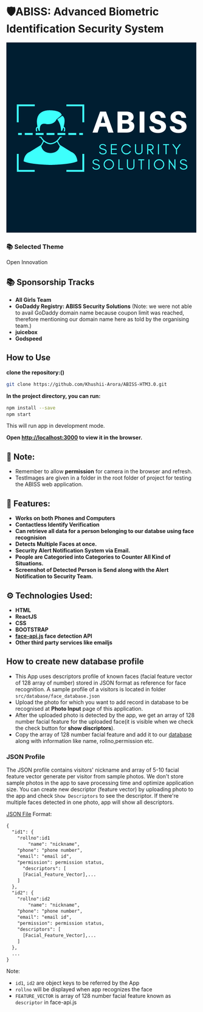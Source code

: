 # 🛡️ABISS: Advanced Biometric Identification Security System
<img src="https://github.com/Khushii-Arora/ABISS-HTM3.0/blob/main/ABISS-Frontend/src/img/logo3.png" />

### 📚 Selected Theme
Open Innovation

## 📚 Sponsorship Tracks
- **All Girls Team**
- **GoDaddy Registry: ABISS Security Solutions**
(Note: we were not able to avail GoDaddy domain name because coupon limit was reached, therefore mentioning our domain name here as told by the organising team.)
- **juicebox**
- **Godspeed**


## How to Use

**clone the repository:()**

```bash
git clone https://github.com/Khushii-Arora/ABISS-HTM3.0.git
```

**In the project directory, you can run:**

```bash
npm install --save
npm start
```

This will run app in development mode.

**Open [http://localhost:3000](http://localhost:3000) to view it in the browser.**

## 📜 Note:

- Remember to allow **permission** for camera in the browser and refresh.
- TestImages are given in a folder in the root folder of project for testing the ABISS web application.

## 🧰 Features:
 
- **Works on both Phones and Computers**
- **Contactless Identify Verification**
- **Can retrieve all data for a person belonging to our databse using face recognision**
- **Detects Multiple Faces at once.**
- **Security Alert Notification System via Email.**
- **People are Categoried into Categories to Counter All Kind of Situations.**
- **Screenshot of Detected Person is Send along with the Alert Notification to Security Team.**


## ⚙️ Technologies Used: 

- **HTML**
- **ReactJS**
- **CSS**
- **BOOTSTRAP**
- **[face-api.js](https://github.com/justadudewhohacks/face-api.js/) face detection API**
- **Other third party services like emailjs**

## How to create new database profile

- This App uses descriptors profile of known faces (facial feature vector of 128 array of number) stored in JSON format as reference for face recognition. A sample profile of a visitors is located in folder `src/database/face_database.json`
- Upload the photo for which you want to add record in database to be recognised at **Photo Input** page of this application.
- After the uploaded photo is detected by the app, we get an array of 128 number facial feature for the uploaded face(it is visible when we check the check button for **show discriptors**).
- Copy the array of 128 number facial feature and add it to our [database](https://github.com/Khushii-Arora/ABISS-MS-Engage22/blob/main/src/database/face_database.json) along with information like name, rollno,permission etc.

### JSON Profile

The JSON profile contains visitors' nickname and array of 5-10 facial feature vector generate per visitor from sample photos. We don't store sample photos in the app to save processing time and optimize application size. You can create new descriptor (feature vector) by uploading photo to the app and check `Show Descriptors` to see the descriptor. If there're multiple faces detected in one photo, app will show all descriptors.

[JSON File](https://github.com/Khushii-Arora/ABISS-HTM3.0/blob/main/ABISS-Frontend/src/database/face_database.json) Format:

```text
{
  "id1": {
	"rollno":id1
        "name": "nickname",
	"phone": "phone number",
	"email": "email id",
	"permission": permission status,
      "descriptors": [
      [Facial_Feature_Vector],...
    ]
  },
  "id2": {
	"rollno":id2
        "name": "nickname",
	"phone": "phone number",
	"email": "email id",
	"permission": permission status,
    "descriptors": [
      [Facial_Feature_Vector],...
    ]
  },
  ...
}
```

Note:

- `id1`, `id2` are object keys to be referred by the App
- `rollno` will be displayed when app recognizes the face
- `FEATURE_VECTOR` is array of 128 number facial feature known as `descriptor` in face-api.js

